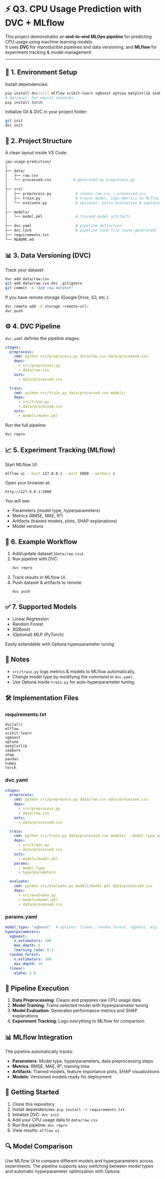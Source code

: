 # ⚡ Q3. CPU Usage Prediction with DVC + MLflow

This project demonstrates an **end-to-end MLOps pipeline** for predicting CPU usage using machine learning models.  
It uses **DVC** for reproducible pipelines and data versioning, and **MLflow** for experiment tracking & model management.

---

## 🔧 1. Environment Setup

Install dependencies:
```bash
pip install dvc[all] mlflow scikit-learn xgboost optuna matplotlib seaborn shap
# Optional: For neural networks
pip install torch
```

Initialize Git & DVC in your project folder:
```bash
git init
dvc init
```

## 📂 2. Project Structure

A clean layout inside VS Code:
```bash
cpu-usage-prediction/
│
├── data/
│   ├── raw.csv
│   └── processed.csv          # generated by preprocess.py
│
├── src/
│   ├── preprocess.py           # cleans raw.csv → processed.csv
│   ├── train.py                # trains model, logs metrics to MLflow
│   └── evaluate.py             # optional: extra evaluation & explainability
│
├── models/
│   └── model.pkl               # trained model artifacts
│
├── dvc.yaml                    # pipeline definition
├── dvc.lock                    # pipeline lock file (auto-generated)
├── requirements.txt
└── README.md
```

## 📊 3. Data Versioning (DVC)

Track your dataset:
```bash
dvc add data/raw.csv
git add data/raw.csv.dvc .gitignore
git commit -m "Add raw dataset"
```

If you have remote storage (Google Drive, S3, etc.):
```bash
dvc remote add -d storage <remote-url>
dvc push
```

## ⚙️ 4. DVC Pipeline

`dvc.yaml` defines the pipeline stages:
```yaml
stages:
  preprocess:
    cmd: python src/preprocess.py data/raw.csv data/processed.csv
    deps:
      - src/preprocess.py
      - data/raw.csv
    outs:
      - data/processed.csv

  train:
    cmd: python src/train.py data/processed.csv models/
    deps:
      - src/train.py
      - data/processed.csv
    outs:
      - models/model.pkl
```

Run the full pipeline:
```bash
dvc repro
```

## 📈 5. Experiment Tracking (MLflow)

Start MLflow UI:
```bash
mlflow ui --host 127.0.0.1 --port 5000 --workers 1
```

Open your browser at:
```
http://127.0.0.1:5000
```

You will see:
- Parameters (model type, hyperparameters)
- Metrics (RMSE, MAE, R²)
- Artifacts (trained models, plots, SHAP explanations)
- Model versions

## 🚀 6. Example Workflow

1. Add/update dataset (`data/raw.csv`).
2. Run pipeline with DVC:
   ```bash
   dvc repro
   ```
3. Track results in MLflow UI.
4. Push dataset & artifacts to remote:
   ```bash
   dvc push
   ```

## ✅ 7. Supported Models

- Linear Regression
- Random Forest
- XGBoost
- (Optional) MLP (PyTorch)

Easily extendable with Optuna hyperparameter tuning

## 📝 Notes

- `src/train.py` logs metrics & models to MLflow automatically.
- Change model type by modifying the command in `dvc.yaml`.
- Use Optuna inside `train.py` for auto-hyperparameter tuning.

## 🛠️ Implementation Files

### requirements.txt
```
dvc[all]
mlflow
scikit-learn
xgboost
optuna
matplotlib
seaborn
shap
pandas
numpy
torch
```

### dvc.yaml
```yaml
stages:
  preprocess:
    cmd: python src/preprocess.py data/raw.csv data/processed.csv
    deps:
      - src/preprocess.py
      - data/raw.csv
    outs:
      - data/processed.csv

  train:
    cmd: python src/train.py data/processed.csv models/ --model_type xgboost
    deps:
      - src/train.py
      - data/processed.csv
    outs:
      - models/model.pkl
    params:
      - model_type
      - hyperparameters

  evaluate:
    cmd: python src/evaluate.py models/model.pkl data/processed.csv
    deps:
      - src/evaluate.py
      - models/model.pkl
      - data/processed.csv
```

### params.yaml
```yaml
model_type: "xgboost"  # options: linear, random_forest, xgboost, mlp
hyperparameters:
  xgboost:
    n_estimators: 100
    max_depth: 6
    learning_rate: 0.1
  random_forest:
    n_estimators: 100
    max_depth: 10
  linear:
    alpha: 1.0
```

## 🔄 Pipeline Execution

1. **Data Preprocessing**: Cleans and prepares raw CPU usage data
2. **Model Training**: Trains selected model with hyperparameter tuning
3. **Model Evaluation**: Generates performance metrics and SHAP explanations
4. **Experiment Tracking**: Logs everything to MLflow for comparison

## 📊 MLflow Integration

The pipeline automatically tracks:
- **Parameters**: Model type, hyperparameters, data preprocessing steps
- **Metrics**: RMSE, MAE, R², training time
- **Artifacts**: Trained models, feature importance plots, SHAP visualizations
- **Models**: Versioned models ready for deployment

## 🎯 Getting Started

1. Clone this repository
2. Install dependencies: `pip install -r requirements.txt`
3. Initialize DVC: `dvc init`
4. Add your CPU usage data to `data/raw.csv`
5. Run the pipeline: `dvc repro`
6. View results: `mlflow ui`

## 🔍 Model Comparison

Use MLflow UI to compare different models and hyperparameters across experiments. The pipeline supports easy switching between model types and automatic hyperparameter optimization with Optuna.
